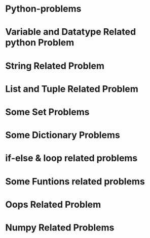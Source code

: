 # Python-problems

# Variable and Datatype Related python Problem

# String Related Problem

# List and Tuple Related Problem

# Some Set Problems 

# Some Dictionary Problems

# if-else & loop related problems

# Some Funtions related problems

# Oops Related Problem

# Numpy Related Problems
